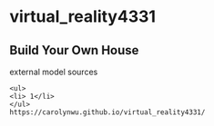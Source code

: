 # virtual_reality4331

## Build Your Own House


external model sources
```
<ul>
<li> 1</li>
</ul>
https://carolynwu.github.io/virtual_reality4331/
